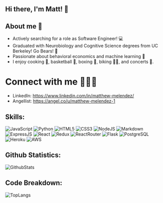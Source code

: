 ## Hi there, I'm Matt! 👋

## About me :adult:
- Actively searching for a role as Software Engineer! 💻
- Graduated with Neurobiology and Cognitive Science degrees from UC Berkeley! Go Bears! 🐻
- Passionate about behavioral economics and machine learning 🧠
- I enjoy cooking 🥘, basketball 🏀, boxing 🥊, biking 🚴‍♂️, and concerts 🎵. 

# Connect with me 🧑‍🤝‍🧑
- LinkedIn: https://www.linkedin.com/in/matthew-melendez/
- Angellist: https://angel.co/u/matthew-melendez-1

## Skills:
![JavaScript](https://img.shields.io/badge/JavaScript-F7DF1E?style=for-the-badge&logo=javascript&logoColor=black)
![Python](https://img.shields.io/badge/Python-3776AB?style=for-the-badge&logo=python&logoColor=white)
![HTML5](https://img.shields.io/badge/HTML5-E34F26?style=for-the-badge&logo=html5&logoColor=white)
![CSS3](https://img.shields.io/badge/CSS3-1572B6?style=for-the-badge&logo=css3&logoColor=white)
![NodeJS](https://img.shields.io/badge/Node.js-43853D?style=for-the-badge&logo=node.js&logoColor=white)
![Markdown](https://img.shields.io/badge/Markdown-000000?style=for-the-badge&logo=markdown&logoColor=white)
![ExpressJS](https://img.shields.io/badge/Express.js-404D59?style=for-the-badge)
![React](https://img.shields.io/badge/React-20232A?style=for-the-badge&logo=react&logoColor=61DAFB)
![Redux](https://img.shields.io/badge/Redux-593D88?style=for-the-badge&logo=redux&logoColor=white)
![ReactRouter](https://img.shields.io/badge/React_Router-CA4245?style=for-the-badge&logo=react-router&logoColor=white)
![Flask](https://img.shields.io/badge/Flask-000000?style=for-the-badge&logo=flask&logoColor=white)
![PostgreSQL](https://img.shields.io/badge/PostgreSQL-316192?style=for-the-badge&logo=postgresql&logoColor=white)
![Heroku](https://img.shields.io/badge/Heroku-430098?style=for-the-badge&logo=heroku&logoColor=white)
![AWS](https://img.shields.io/badge/Amazon_AWS-232F3E?style=for-the-badge&logo=amazon-aws&logoColor=white)


## Github Statistics: 
![GithubStats](https://github-readme-stats.vercel.app/api?username=melendezmatt&show_icons=true)


## Code Breakdown: 
![TopLangs](https://github-readme-stats.vercel.app/api/top-langs/?username=melendezmatt&layout=compact)
<!--
**melendezmatt/melendezmatt** is a ✨ _special_ ✨ repository because its `README.md` (this file) appears on your GitHub profile.

Here are some ideas to get you started:

- 🔭 I’m currently working on ...
- 🌱 I’m currently learning ...
- 👯 I’m looking to collaborate on ...
- 🤔 I’m looking for help with ...
- 💬 Ask me about ...
- 📫 How to reach me: ...
- 😄 Pronouns: ...
- ⚡ Fun fact: ...
-->

